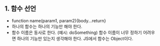 ## 1. 함수 선언
  * function name(param1, param2){body...return}
  * 하나의 함수는 하나의 기능만 해야 한다. 
  * 함수 이름은 동사로 한다. (예시: doSomething)
    함수 이름이 너무 정하기 어려우면 하나의 기능만 있는지 생각해야 한다. 
    JS에서 함수는 Object이다. 
  ```jsx
